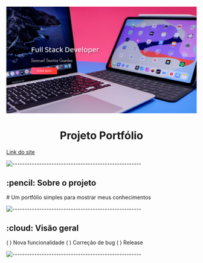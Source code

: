 <p align="center"> 
  <img src="./ASSETS/portfolio.png"/>
</p>
<h1 align="center"> Projeto Portfólio </h1>
<a href="https://portfoliodesamuelsantosguedes.vercel.app/">Link do site</a>


<p><img src="https://raw.githubusercontent.com/andreasbm/readme/master/assets/lines/rainbow.png" alt="-----------------------------------------------------" /></p>

<!-- ABOUT THE PROJECT -->
<h2 id="about-the-project"> :pencil: Sobre o projeto</h2>

<p align="justify"> 
# Um portfólio simples para mostrar meus conhecimentos 
</p>

<p><img src="https://raw.githubusercontent.com/andreasbm/readme/master/assets/lines/rainbow.png" alt="-----------------------------------------------------" /></p>

<h2 id="overview"> :cloud: Visão geral</h2>

<p align="justify"> 
 ( ) Nova funcionalidade
 ( ) Correção de bug
 ( ) Release
</p>

<p><img src="https://raw.githubusercontent.com/andreasbm/readme/master/assets/lines/rainbow.png" alt="-----------------------------------------------------" /></p>
